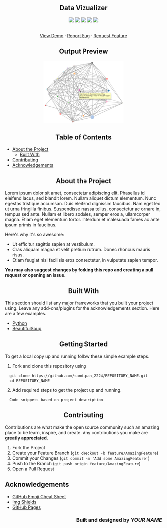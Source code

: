 <h2 align="center">Data Vizualizer</h2>
<p align="center">
  <img src="https://img.shields.io/github/license/sandip2224/Data_Visualizer-using-D3js"/>
  <img src="https://img.shields.io/github/forks/sandip2224/Data_Visualizer-using-D3js"/>
  <img src="https://img.shields.io/github/stars/sandip2224/Data_Visualizer-using-D3js"/>
  <img src="https://img.shields.io/github/issues-pr-closed/sandip2224/Data_Visualizer-using-D3js"/>
  <img src="https://img.shields.io/github/repo-size/sandip2224/Data_Visualizer-using-D3js"/>
</p>

<!-- PROJECT LOGO -->
  <p align="center">
    <br />
    <a href="https://github.com/sandipan_2224/Data_Visualizer-using-D3js">View Demo</a>
    ·
    <a href="https://github.com/sandipan_2224/Data_Visualizer-using-D3js/issues">Report Bug</a>
    ·
    <a href="https://github.com/sandipan_2224/Data_Visualizer-using-D3js/issues">Request Feature</a>
  </p>
</p>

<h2 align="center">Output Preview</h2>

<p align="center"><img src="img/output.png" height=200 weight=200/></p>


<!-- TABLE OF CONTENTS -->
<h2 align="center">Table of Contents</h2>

- [About the Project](#about-the-project)
  - [Built With](#built-with)
- [Contributing](#contributing)
- [Acknowledgements](#acknowledgements)


<!-- ABOUT THE PROJECT -->
<h2 align="center">About the Project</h2>

Lorem ipsum dolor sit amet, consectetur adipiscing elit. Phasellus id eleifend lacus, sed blandit lorem. Nullam aliquet dictum elementum. Nunc egestas tristique accumsan. Duis eleifend dignissim faucibus. Nam eget leo ut urna fringilla finibus. Suspendisse massa tellus, consectetur ac ornare in, tempus sed ante. Nullam et libero sodales, semper eros a, ullamcorper magna. Etiam eget elementum tortor. Interdum et malesuada fames ac ante ipsum primis in faucibus.

Here's why it's so awesome:
* Ut efficitur sagittis sapien at vestibulum. 
* Cras aliquam magna et velit pretium rutrum. Donec rhoncus mauris risus.
* Etiam feugiat nisl facilisis eros consectetur, in vulputate sapien tempor. 

**You may also suggest changes by forking this repo and creating a pull request or opening an issue.**

<h2 align="center">Built With</h2>

This section should list any major frameworks that you built your project using. Leave any add-ons/plugins for the acknowledgements section. Here are a few examples.  

* [Python](https://getbootstrap.com)
* [BeautifulSoup](https://www.crummy.com/software/BeautifulSoup/bs4/doc/)

<!-- GETTING STARTED -->
<h2 align="center">Getting Started</h2>

To get a local copy up and running follow these simple example steps.

1. Fork and clone this repository using  

```
  git clone https://github.com/sandipan_2224/REPOSITORY_NAME.git
  cd REPOSITORY_NAME  
```  

2. Add required steps to get the project up and running.  

```
  Code snippets based on project description
```

<!-- CONTRIBUTING -->
<h2 align="center">Contributing</h2>

Contributions are what make the open source community such an amazing place to be learn, inspire, and create. Any contributions you make are **greatly appreciated**.

1. Fork the Project
2. Create your Feature Branch (`git checkout -b feature/AmazingFeature`)
3. Commit your Changes (`git commit -m 'Add some AmazingFeature'`)
4. Push to the Branch (`git push origin feature/AmazingFeature`)
5. Open a Pull Request

<!-- ACKNOWLEDGEMENTS -->
## Acknowledgements
* [GitHub Emoji Cheat Sheet](https://www.webpagefx.com/tools/emoji-cheat-sheet)
* [Img Shields](https://shields.io)
* [GitHub Pages](https://pages.github.com)

<h3 align="right">Built and designed by <em>YOUR NAME</em></h3>
